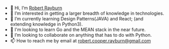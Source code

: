 - 👋 Hi, I’m [Robert Rayburn](https://github.com/R-Rayburn)
- 👀 I’m interested in getting a larger breadth of knowledge in technologies.
- 🌱 I’m currently learning Design Patterns(JAVA) and React; (and extending knowledge in Python3).
- :telescope: I'm looking to learn Go and the MEAN stack in the near future.
- 💞️ I’m looking to collaborate on anything that has to do with Python.
- 📫 How to reach me by email at robert.cooper.rayburn@gmail.com

<!---
R-Rayburn/R-Rayburn is a ✨ special ✨ repository because its `README.md` (this file) appears on your GitHub profile.
You can click the Preview link to take a look at your changes.
--->
